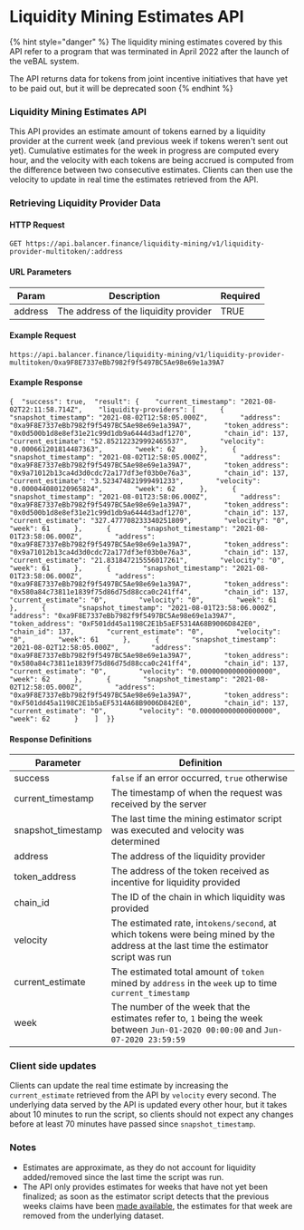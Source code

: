 # Liquidity Mining Estimates API

{% hint style="danger" %}
The liquidity mining estimates covered by this API refer to a program that was terminated in April 2022 after the launch of the veBAL system.

The API returns data for tokens from joint incentive initiatives that have yet to be paid out, but it will be deprecated soon
{% endhint %}

### Liquidity Mining Estimates API <a href="#liquidity-mining-estimates-api-1" id="liquidity-mining-estimates-api-1"></a>

This API provides an estimate amount of tokens earned by a liquidity provider at the current week (and previous week if tokens weren't sent out yet). Cumulative estimates for the week in progress are computed every hour, and the velocity with each tokens are being accrued is computed from the difference between two consecutive estimates. Clients can then use the velocity to update in real time the estimates retrieved from the API.

### Retrieving Liquidity Provider Data <a href="#retrieving-liquidity-provider-data" id="retrieving-liquidity-provider-data"></a>

#### HTTP Request <a href="#http-request" id="http-request"></a>

```
GET https://api.balancer.finance/liquidity-mining/v1/liquidity-provider-multitoken/:address
```

#### URL Parameters <a href="#url-parameters" id="url-parameters"></a>

| Param   | Description                           | Required |
| ------- | ------------------------------------- | -------- |
| address | The address of the liquidity provider | TRUE     |

#### Example Request <a href="#example-request" id="example-request"></a>

```
https://api.balancer.finance/liquidity-mining/v1/liquidity-provider-multitoken/0xa9F8E7337eBb7982f9f5497BC5Ae98e69e1a39A7
```

#### Example Response <a href="#example-response" id="example-response"></a>

```
{  "success": true,  "result": {    "current_timestamp": "2021-08-02T22:11:58.714Z",    "liquidity-providers": [      {        "snapshot_timestamp": "2021-08-02T12:58:05.000Z",        "address": "0xa9F8E7337eBb7982f9f5497BC5Ae98e69e1a39A7",        "token_address": "0x0d500b1d8e8ef31e21c99d1db9a6444d3adf1270",        "chain_id": 137,        "current_estimate": "52.852122329992465537",        "velocity": "0.000661201814487363",        "week": 62      },      {        "snapshot_timestamp": "2021-08-02T12:58:05.000Z",        "address": "0xa9F8E7337eBb7982f9f5497BC5Ae98e69e1a39A7",        "token_address": "0x9a71012b13ca4d3d0cdc72a177df3ef03b0e76a3",        "chain_id": 137,        "current_estimate": "3.523474821999491233",        "velocity": "0.000044080120965824",        "week": 62      },      {        "snapshot_timestamp": "2021-08-01T23:58:06.000Z",        "address": "0xa9F8E7337eBb7982f9f5497BC5Ae98e69e1a39A7",        "token_address": "0x0d500b1d8e8ef31e21c99d1db9a6444d3adf1270",        "chain_id": 137,        "current_estimate": "327.477708233340251809",        "velocity": "0",        "week": 61      },      {        "snapshot_timestamp": "2021-08-01T23:58:06.000Z",        "address": "0xa9F8E7337eBb7982f9f5497BC5Ae98e69e1a39A7",        "token_address": "0x9a71012b13ca4d3d0cdc72a177df3ef03b0e76a3",        "chain_id": 137,        "current_estimate": "21.831847215556017261",        "velocity": "0",        "week": 61      },      {        "snapshot_timestamp": "2021-08-01T23:58:06.000Z",        "address": "0xa9F8E7337eBb7982f9f5497BC5Ae98e69e1a39A7",        "token_address": "0x580a84c73811e1839f75d86d75d88cca0c241ff4",        "chain_id": 137,        "current_estimate": "0",        "velocity": "0",        "week": 61      },      {        "snapshot_timestamp": "2021-08-01T23:58:06.000Z",        "address": "0xa9F8E7337eBb7982f9f5497BC5Ae98e69e1a39A7",        "token_address": "0xF501dd45a1198C2E1b5aEF5314A68B9006D842E0",        "chain_id": 137,        "current_estimate": "0",        "velocity": "0",        "week": 61      },      {        "snapshot_timestamp": "2021-08-02T12:58:05.000Z",        "address": "0xa9F8E7337eBb7982f9f5497BC5Ae98e69e1a39A7",        "token_address": "0x580a84c73811e1839f75d86d75d88cca0c241ff4",        "chain_id": 137,        "current_estimate": "0",        "velocity": "0.000000000000000000",        "week": 62      },      {        "snapshot_timestamp": "2021-08-02T12:58:05.000Z",        "address": "0xa9F8E7337eBb7982f9f5497BC5Ae98e69e1a39A7",        "token_address": "0xF501dd45a1198C2E1b5aEF5314A68B9006D842E0",        "chain_id": 137,        "current_estimate": "0",        "velocity": "0.000000000000000000",        "week": 62      }    ]  }}
```

#### Response Definitions <a href="#response-definitions" id="response-definitions"></a>

| Parameter           | Definition                                                                                                                           |
| ------------------- | ------------------------------------------------------------------------------------------------------------------------------------ |
| success             | `false` if an error occurred, `true` otherwise                                                                                       |
| current\_timestamp  | The timestamp of when the request was received by the server                                                                         |
| snapshot\_timestamp | The last time the mining estimator script was executed and velocity was determined                                                   |
| address             | The address of the liquidity provider                                                                                                |
| token\_address      | The address of the token received as incentive for liquidity provided                                                                |
| chain\_id           | The ID of the chain in which liquidity was provided                                                                                  |
| velocity            | The estimated rate, in`tokens/second`, at which tokens were being mined by the address at the last time the estimator script was run |
| current\_estimate   | The estimated total amount of `token` mined by `address` in the `week` up to time `current_timestamp`                                |
| week                | The number of the week that the estimates refer to, `1` being the week between `Jun-01-2020 00:00:00` and `Jun-07-2020 23:59:59`     |

### Client side updates <a href="#client-side-updates" id="client-side-updates"></a>

Clients can update the real time estimate by increasing the `current_estimate` retrieved from the API by `velocity` every second. The underlying data served by the API is updated every other hour, but it takes about 10 minutes to run the script, so clients should not expect any changes before at least 70 minutes have passed since `snapshot_timestamp`.

### Notes <a href="#notes" id="notes"></a>

* Estimates are approximate, as they do not account for liquidity added/removed since the last time the script was run.
* The API only provides estimates for weeks that have not yet been finalized; as soon as the estimator script detects that the previous weeks claims have been [made available](https://ipfs.fleek.co/ipns/balancer-team-bucket.storage.fleek.co/balancer-claim/snapshot), the estimates for that week are removed from the underlying dataset.

[\
](https://balancer.gitbook.io/balancer/core-concepts/bal-liquidity-mining/exchange-and-reward-listing)
